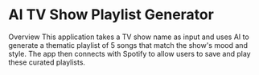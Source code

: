 # AI TV Show Playlist Generator
Overview
This application takes a TV show name as input and uses AI to generate a thematic playlist of 5 songs that match the show's mood and style. The app then connects with Spotify to allow users to save and play these curated playlists.
